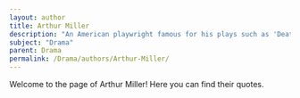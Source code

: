```yaml
---
layout: author
title: Arthur Miller
description: "An American playwright famous for his plays such as 'Death of a Salesman' and 'The Crucible,' exploring themes of morality, societal pressure, and the American Dream."
subject: "Drama"
parent: Drama
permalink: /Drama/authors/Arthur-Miller/
---
```


Welcome to the page of Arthur Miller! Here you can find their quotes.
